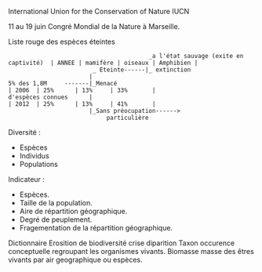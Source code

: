  International Union for the Conservation of Nature IUCN

11 au 19 juin Congré Mondial de la Nature à Marseille.

Liste rouge des espèces éteintes

```   
                                        _a l'état sauvage (exite en captivité)  | ANNEE | mamifère | oiseaux | Amphibien |
                        _ Eteinte------|_ extinction
                       |
5% des 1,8M     -------|_Menacé                                                 | 2006  | 25%      | 13%     | 33%       |
d'espèces connues      |                                                        | 2012  | 25%      | 13%     | 41%       |
                       |_Sans préocupation------>
                            particulière
```
Diversité :
* Espèces 
* Individus
* Populations

Indicateur :
* Espèces.
* Taille de la population.
* Aire de répartition géographique.
* Degré de peuplement.
* Fragementation de la répartition géographique.

Dictionnaire
Erosition de biodiversité crise diparition
Taxon occurence conceptuelle regroupant les organismes vivants.
Biomasse masse des êtres vivants par air geographique ou espèces.
